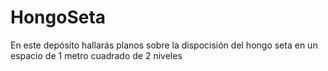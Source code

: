 # HongoSeta

En este depósito hallarás planos sobre la dispocisión del hongo seta en un espacio de 1 metro cuadrado de 2 niveles
